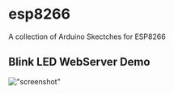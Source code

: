 # esp8266
A collection of Arduino Skectches for ESP8266

## Blink LED WebServer Demo
!["screenshot"](https://raw.githubusercontent.com/EricEisaman/esp8266/master/images/screenshot-blink-led-webserver.png "Screenshot")
